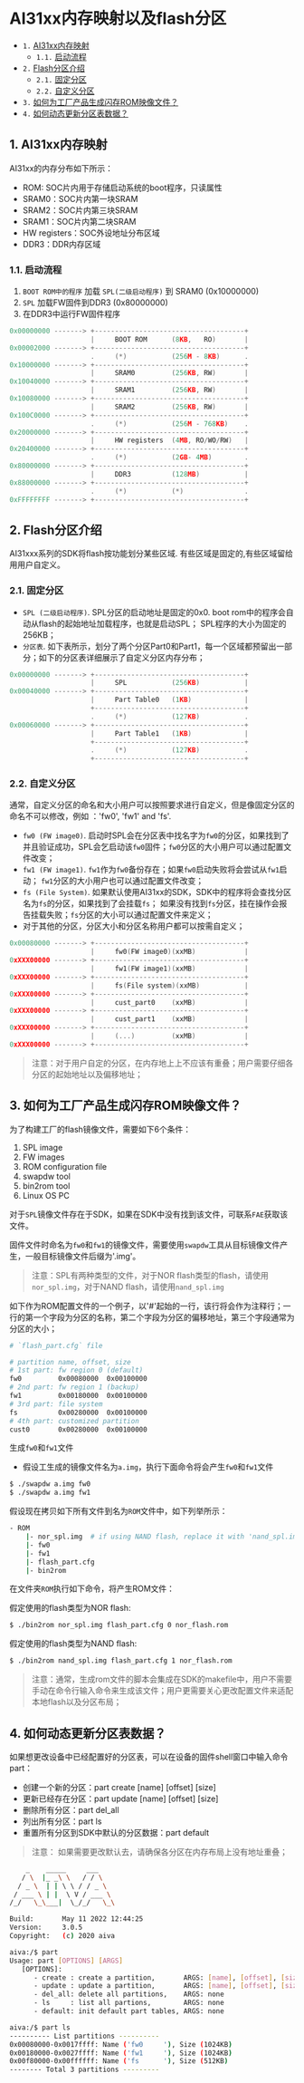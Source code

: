 # AI31xx内存映射以及flash分区

* `1.` [AI31xx内存映射](#AI31xx内存映射)
  * `1.1.` [启动流程](#启动流程)
* `2.` [Flash分区介绍](#FlashFlash分区介绍)
  * `2.1.` [固定分区](#固定分区)
  * `2.2.` [自定义分区](#自定义分区)
* `3.` [如何为工厂产品生成闪存ROM映像文件？](#如何为工厂产品生成闪存ROM映像文件)
* `4.` [如何动态更新分区表数据？](#如何动态更新分区表数据)

<!-- vscode-markdown-toc-config
	numbering=true
	autoSave=true
	/vscode-markdown-toc-config -->
<!-- /vscode-markdown-toc -->


##  1. <a name='AI31xx内存映射'></a>AI31xx内存映射
AI31xx的内存分布如下所示：

- ROM: SOC片内用于存储启动系统的boot程序，只读属性
- SRAM0：SOC片内第一块SRAM
- SRAM2：SOC片内第三块SRAM
- SRAM1：SOC片内第二块SRAM
- HW registers：SOC外设地址分布区域
- DDR3：DDR内存区域


###  1.1. <a name='启动流程'></a>启动流程

1. `BOOT ROM中的程序` 加载 `SPL(二级启动程序)` 到 SRAM0 (0x10000000)
2. `SPL` 加载FW固件到DDR3 (0x80000000)
3. 在DDR3中运行FW固件程序

```c
0x00000000 -------> +-------------------------------------+
                    |     BOOT ROM      (8KB,   RO)       |
0x00002000 -------> +-------------------------------------+
                    .     (*)           (256M - 8KB)      .
0x10000000 -------> +-------------------------------------+
                    |     SRAM0         (256KB, RW)       |
0x10040000 -------> +-------------------------------------+
                    |     SRAM1         (256KB, RW)       |
0x10080000 -------> +-------------------------------------+
                    |     SRAM2         (256KB, RW)       |
0x100C0000 -------> +-------------------------------------+
                    .     (*)           (256M - 768KB)    .
0x20000000 -------> +-------------------------------------+
                    |     HW registers  (4MB, RO/WO/RW)   |
0x20400000 -------> +-------------------------------------+
                    .     (*)           (2GB- 4MB)        .
0x80000000 -------> +-------------------------------------+
                    |     DDR3          (128MB)           |
0x88000000 -------> +-------------------------------------+
                    .     (*)           (*)               .
0xFFFFFFFF -------> +-------------------------------------+
```

##  2. <a name='Flash分区介绍'></a>Flash分区介绍

AI31xxx系列的SDK将flash按功能划分某些区域. 有些区域是固定的,有些区域留给用用户自定义。

###  2.1. <a name='固定分区'></a>固定分区
  - `SPL (二级启动程序)`. SPL分区的启动地址是固定的0x0. boot rom中的程序会自动从flash的起始地址加载程序，也就是启动SPL； SPL程序的大小为固定的256KB；
  - `分区表`.  如下表所示，划分了两个分区Part0和Part1，每一个区域都预留出一部分；如下的分区表详细展示了自定义分区内存分布；

```c
0x00000000 -------> +-------------------------------------+
                    |     SPL           (256KB)           |
0x00040000 -------> +-------------------------------------+
                    |     Part Table0   (1KB)             |
                    +-------------------------------------+
                    .     (*)           (127KB)           .
0x00060000 -------> +-------------------------------------+
                    |     Part Table1   (1KB)             |
                    +-------------------------------------+
                    .     (*)           (127KB)           .
                    +-------------------------------------+
```

###  2.2. <a name='自定义分区'></a>自定义分区

通常，自定义分区的命名和大小用户可以按照要求进行自定义，但是像固定分区的命名不可以修改，例如 ：'fw0', 'fw1' and 'fs'.

  - `fw0 (FW image0)`.  启动时SPL会在分区表中找名字为`fw0`的分区，如果找到了并且验证成功，SPL会乞启动该`fw0`固件；`fw0`分区的大小用户可以通过配置文件改变；
  - `fw1 (FW image1)`.  `fw1`作为`fw0`备份存在；如果`fw0`启动失败将会尝试从`fw1`启动； `fw1`分区的大小用户也可以通过配置文件改变；
  - `fs (File System)`. 如果默认使用AI31xx的SDK，SDK中的程序将会查找分区名为`fs`的分区，如果找到了会挂载`fs`； 如果没有找到`fs`分区，挂在操作会报告挂载失败；`fs`分区的大小可以通过配置文件来定义；
  - 对于其他的分区，分区大小和分区名称用户都可以按需自定义；

```c
0x00080000 -------> +-------------------------------------+
                    |     fw0(FW image0)(xxMB)            |
0xXXX00000 -------> +-------------------------------------+
                    |     fw1(FW image1)(xxMB)            |
0xXXX00000 -------> +-------------------------------------+
                    |     fs(File system)(xxMB)           |
0xXXX00000 -------> +-------------------------------------+
                    |     cust_part0    (xxMB)            |
0xXXX00000 -------> +-------------------------------------+
                    |     cust_part1    (xxMB)            |
0xXXX00000 -------> +-------------------------------------+
                    |     (...)         (xxMB)            |
0xXXX00000 -------> +-------------------------------------+
```

> 注意：对于用户自定的分区，在内存地上上不应该有重叠；用户需要仔细各分区的起始地址以及偏移地址；

##  3. <a name='如何为工厂产品生成闪存ROM映像文件'></a>如何为工厂产品生成闪存ROM映像文件？
为了构建工厂的flash镜像文件，需要如下6个条件：

1. SPL image
2. FW images
3. ROM configuration file
4. swapdw tool
5. bin2rom tool
6. Linux OS PC

对于`SPL`镜像文件存在于SDK，如果在SDK中没有找到该文件，可联系`FAE`获取该文件。 

固件文件时命名为`fw0`和`fw1`的镜像文件，需要使用`swapdw`工具从目标镜像文件产生，一般目标镜像文件后缀为'.img'。

> 注意：SPL有两种类型的文件，对于NOR flash类型的flash，请使用`nor_spl.img`，对于NAND flash，请使用`nand_spl.img`

如下作为ROM配置文件的一个例子，以'#'起始的一行，该行将会作为注释行；一行的第一个字段为分区的名称，第二个字段为分区的偏移地址，第三个字段通常为分区的大小；

```sh
# `flash_part.cfg` file

# partition name, offset, size
# 1st part: fw region 0 (default)
fw0         0x00080000  0x00100000
# 2nd part: fw region 1 (backup)
fw1         0x00180000  0x00100000
# 3rd part: file system
fs          0x00280000  0x00100000
# 4th part: customized partition
cust0       0x00280000  0x00100000
```

生成`fw0`和`fw1`文件
- 假设工生成的镜像文件名为`a.img`，执行下面命令将会产生`fw0`和`fw1`文件

```sh
$ ./swapdw a.img fw0
$ ./swapdw a.img fw1
```

假设现在拷贝如下所有文件到名为`ROM`文件中，如下列举所示：
```sh
- ROM
    |- nor_spl.img  # if using NAND flash, replace it with 'nand_spl.img'
    |- fw0
    |- fw1
    |- flash_part.cfg
    |- bin2rom
```

在文件夹`ROM`执行如下命令，将产生ROM文件：

假定使用的flash类型为NOR flash:

```sh
$ ./bin2rom nor_spl.img flash_part.cfg 0 nor_flash.rom
```

假定使用的flash类型为NAND flash:
```sh
$ ./bin2rom nand_spl.img flash_part.cfg 1 nor_flash.rom
```

> 注意：通常，生成rom文件的脚本会集成在SDK的makefile中，用户不需要手动在命令行输入命令来生成该文件；用户更需要关心更改配置文件来适配本地flash以及分区布局；

##  4. <a name='如何动态更新分区表数据'></a>如何动态更新分区表数据？
如果想更改设备中已经配置好的分区表，可以在设备的固件shell窗口中输入命令part：

- 创建一个新的分区：part create [name] [offset] [size]
- 更新已经存在分区：part update [name] [offset] [size]
- 删除所有分区：part del_all
- 列出所有分区：part ls
- 重置所有分区到SDK中默认的分区数据：part default

> 注意： 如果需要更改默认去，请确保各分区在内存布局上没有地址重叠；

```sh
    _    _____     ___        
   / \  |_ _\ \   / / \     
  / _ \  | | \ \ / / _ \    
 / ___ \ | |  \ V / ___ \    
/_/   \_\___|  \_/_/   \_\ 

Build:       May 11 2022 12:44:25
Version:     3.0.5
Copyright:   (c) 2020 aiva

aiva:/$ part
Usage: part [OPTIONS] [ARGS] 
   [OPTIONS]: 
      - create : create a partition,       ARGS: [name], [offset], [size] 
      - update : update a partition,       ARGS: [name], [offset], [size] 
      - del_all: delete all partitions,    ARGS: none
      - ls     : list all partions,        ARGS: none
      - default: init default part tables, ARGS: none

aiva:/$ part ls
---------- List partitions ----------
0x00080000-0x0017ffff: Name ('fw0     '), Size (1024KB)
0x00180000-0x0027ffff: Name ('fw1     '), Size (1024KB)
0x00f80000-0x00ffffff: Name ('fs      '), Size (512KB)
-------- Total 3 partitions ---------
```

